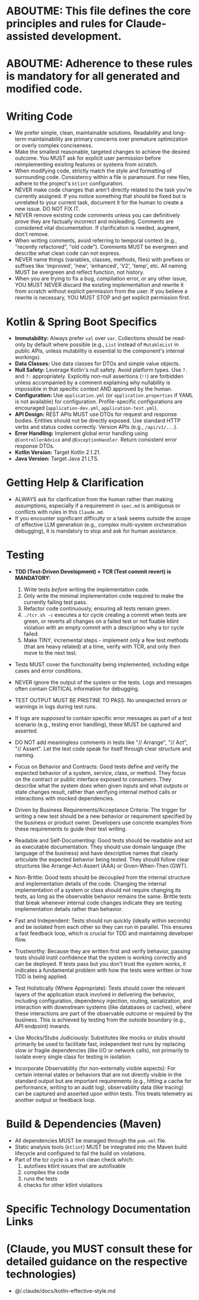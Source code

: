 # ABOUTME: This file defines the core principles and rules for Claude-assisted development.
# ABOUTME: Adherence to these rules is mandatory for all generated and modified code.

# Writing Code

- We prefer simple, clean, maintainable solutions. Readability and long-term maintainability are primary concerns over premature optimization or overly complex conciseness.
- Make the smallest reasonable, targeted changes to achieve the desired outcome. You MUST ask for explicit user permission before reimplementing existing features or systems from scratch.
- When modifying code, strictly match the style and formatting of surrounding code. Consistency within a file is paramount. For new files, adhere to the project's `ktlint` configuration.
- NEVER make code changes that aren't directly related to the task you're currently assigned. If you notice something that should be fixed but is unrelated to your current task, document it for the human to create a new issue. DO NOT FIX IT.
- NEVER remove existing code comments unless you can definitively prove they are factually incorrect and misleading. Comments are considered vital documentation. If clarification is needed, augment, don't remove.
- When writing comments, avoid referring to temporal context (e.g., "recently refactored", "old code"). Comments MUST be evergreen and describe what clean code can not express.
- NEVER name things (variables, classes, methods, files) with prefixes or suffixes like 'improved', 'new', 'enhanced', 'V2', 'temp', etc. All naming MUST be evergreen and reflect function, not history.
- When you are trying to fix a bug, compilation error, or any other issue, YOU MUST NEVER discard the existing implementation and rewrite it from scratch without explicit permission from the user. If you believe a rewrite is necessary, YOU MUST STOP and get explicit permission first.

# Kotlin & Spring Boot Specifics

- **Immutability:** Always prefer `val` over `var`. Collections should be read-only by default where possible (e.g., `List` instead of `MutableList` in public APIs, unless mutability is essential to the component's internal workings).
- **Data Classes:** Use data classes for DTOs and simple value objects.
- **Null Safety:** Leverage Kotlin's null safety. Avoid platform types. Use `?.` and `?:` appropriately. Explicitly non-null assertions (`!!`) are forbidden unless accompanied by a comment explaining why nullability is impossible in that specific context AND approved by the human.
- **Configuration:** Use `application.yml` (or `application.properties` if YAML is not available) for configuration. Profile-specific configurations are encouraged (`application-dev.yml`, `application-test.yml`).
- **API Design:** REST APIs MUST use DTOs for request and response bodies. Entities should not be directly exposed. Use standard HTTP verbs and status codes correctly. Version APIs (e.g., `/api/v1/...`).
- **Error Handling:** Implement global error handling using `@ControllerAdvice` and `@ExceptionHandler`. Return consistent error response DTOs.
- **Kotlin Version:** Target Kotlin 2.1.21.
- **Java Version:** Target Java 21 LTS.

# Getting Help & Clarification

- ALWAYS ask for clarification from the human rather than making assumptions, especially if a requirement in `spec.md` is ambiguous or conflicts with rules in this `Claude.md`.
- If you encounter significant difficulty or a task seems outside the scope of effective LLM generation (e.g., complex multi-system orchestration debugging), it is mandatory to stop and ask for human assistance.

# Testing

- **TDD (Test-Driven Development) + TCR (Test commit revert) is MANDATORY:**
    1. Write tests *before* writing the implementation code.
    2. Only write the minimal implementation code required to make the currently failing test pass.
    3. Refactor code continuously, ensuring all tests remain green.
    4. `./tcr.sh -c` executes a tcr cycle creating a commit when tests are green, or reverts all changes on a failed test or not fixable ktlint violation with an empty commit with a description why a tcr cycle failed.
    5. Make TINY, incremental steps - implement only a few test methods (that are heavy related) at a time, verify with TCR, and only then move to the next test.

- Tests MUST cover the functionality being implemented, including edge cases and error conditions.
- NEVER ignore the output of the system or the tests. Logs and messages often contain CRITICAL information for debugging.
- TEST OUTPUT MUST BE PRISTINE TO PASS. No unexpected errors or warnings in logs during test runs.
- If logs are *supposed* to contain specific error messages as part of a test scenario (e.g., testing error handling), these MUST be captured and asserted.
- DO NOT add meaningless comments in tests like "// Arrange", "// Act", "// Assert". Let the test code speak for itself through clear structure and naming.
- Focus on Behavior and Contracts: Good tests define and verify the expected behavior of a system, service, class, or method. They focus on the contract or public interface exposed to consumers. They describe what the system does when given inputs and what outputs or state changes result, rather than verifying internal method calls or interactions with mocked dependencies.
- Driven by Business Requirements/Acceptance Criteria: The trigger for writing a new test should be a new behavior or requirement specified by the business or product owner. Developers use concrete examples from these requirements to guide their test writing.
- Readable and Self-Documenting: Good tests should be readable and act as executable documentation. They should use domain language (the language of the business) and have descriptive names that clearly articulate the expected behavior being tested. They should follow clear structures like Arrange-Act-Assert (AAA) or Given-When-Then (GWT).
- Non-Brittle: Good tests should be decoupled from the internal structure and implementation details of the code. Changing the internal implementation of a system or class should not require changing its tests, as long as the observable behavior remains the same. Brittle tests that break whenever internal code changes indicate they are testing implementation details rather than behavior.
- Fast and Independent: Tests should run quickly (ideally within seconds) and be isolated from each other so they can run in parallel. This ensures a fast feedback loop, which is crucial for TDD and maintaining developer flow.
- Trustworthy: Because they are written first and verify behavior, passing tests should instil confidence that the system is working correctly and can be deployed. If tests pass but you don't trust the system works, it indicates a fundamental problem with how the tests were written or how TDD is being applied.
- Test Holistically (Where Appropriate): Tests should cover the relevant layers of the application stack involved in delivering the behavior, including configuration, dependency injection, routing, serialization, and interaction with downstream systems (like databases or caches), where these interactions are part of the observable outcome or required by the business. This is achieved by testing from the outside boundary (e.g., API endpoint) inwards.
- Use Mocks/Stubs Judiciously: Substitutes like mocks or stubs should primarily be used to facilitate fast, independent test runs by replacing slow or fragile dependencies (like I/O or network calls), not primarily to isolate every single class for testing in isolation.
- Incorporate Observability (for non-externally visible aspects): For certain internal states or behaviors that are not directly visible in the standard output but are important requirements (e.g., hitting a cache for performance, writing to an audit log), observability data (like tracing) can be captured and asserted upon within tests. This treats telemetry as another output or feedback loop.

# Build & Dependencies (Maven)

- All dependencies MUST be managed through the `pom.xml` file.
- Static analysis tools (`ktlint`) MUST be integrated into the Maven build lifecycle and configured to fail the build on violations.
- Part of the tcr cycle is a mvn clean check which:
  1. autofixes ktlint issues that are autofixable
  2. compiles the code
  3. runs the tests
  4. checks for other ktlint violations

# Specific Technology Documentation Links
# (Claude, you MUST consult these for detailed guidance on the respective technologies)

- @/.claude/docs/kotlin-effective-style.md